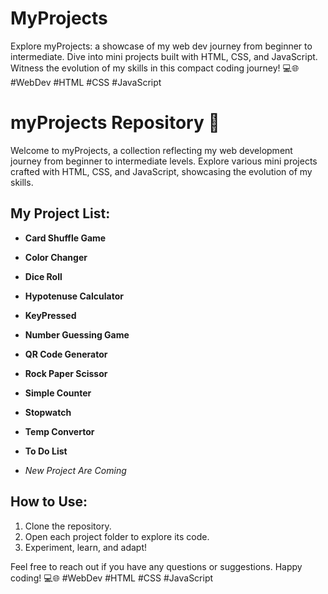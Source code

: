 # MyProjects
Explore myProjects: a showcase of my web dev journey from beginner to intermediate. Dive into mini projects built with HTML, CSS, and JavaScript. Witness the evolution of my skills in this compact coding journey! 💻🌐 #WebDev #HTML #CSS #JavaScript

# myProjects Repository 🚀

Welcome to myProjects, a collection reflecting my web development journey from beginner to intermediate levels. Explore various mini projects crafted with HTML, CSS, and JavaScript, showcasing the evolution of my skills.

## My Project List:
- **Card Shuffle Game**
- **Color Changer**
- **Dice Roll**
- **Hypotenuse Calculator**
- **KeyPressed**
- **Number Guessing Game**
- **QR Code Generator**
- **Rock Paper Scissor**
- **Simple Counter**
- **Stopwatch**
- **Temp Convertor**
- **To Do List**

- *New Project Are Coming*

## How to Use:

1. Clone the repository.
2. Open each project folder to explore its code.
3. Experiment, learn, and adapt!

Feel free to reach out if you have any questions or suggestions. Happy coding! 💻🌐 #WebDev #HTML #CSS #JavaScript
